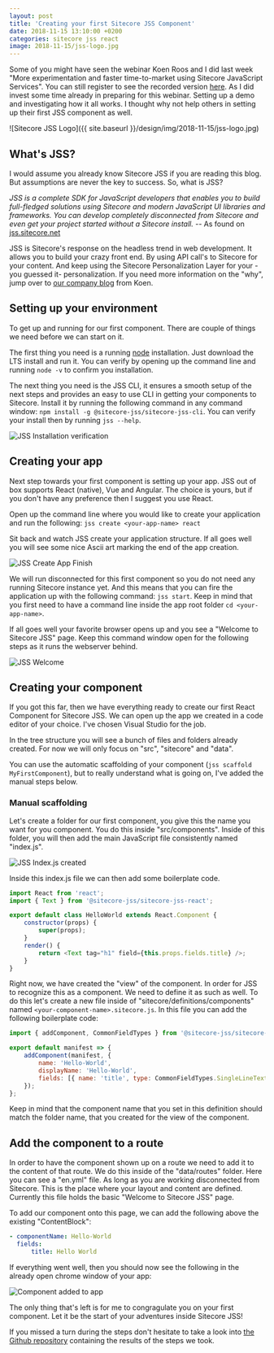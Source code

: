 ```yaml
---
layout: post
title: 'Creating your first Sitecore JSS Component'
date: 2018-11-15 13:10:00 +0200
categories: sitecore jss react
image: 2018-11-15/jss-logo.jpg
---
```


Some of you might have seen the webinar Koen Roos and I did last week "More experimentation and faster time-to-market using Sitecore JavaScript Services". You can still register to see the recorded version [here](https://www.sitecore.com/landing/belgium/2018/webinars-fy18q34/be-mcwb-sidewalk-headless-microsite?7011N0000016G2LQAU). As I did invest some time already in preparing for this webinar. Setting up a demo and investigating how it all works. I thought why not help others in setting up their first JSS component as well.

![Sitecore JSS Logo]({{ site.baseurl }}/design/img/2018-11-15/jss-logo.jpg)

## What's JSS?

I would assume you already know Sitecore JSS if you are reading this blog. But assumptions are never the key to success. So, what is JSS?

_JSS is a complete SDK for JavaScript developers that enables you to build full-fledged solutions using Sitecore and modern JavaScript UI libraries and frameworks. You can develop completely disconnected from Sitecore and even get your project started without a Sitecore install._
-- As found on [jss.sitecore.net](https://jss.sitecore.net/)

JSS is Sitecore's response on the headless trend in web development. It allows you to build your crazy front end. By using API call's to Sitecore for your content. And keep using the Sitecore Personalization Layer for your -you guessed it- personalization. If you need more information on the "why", jump over to [our company blog](http://www.sidewalk.be/en/News/The-why-of-headless-and-how-Sitecore-provides-the-solution) from Koen.

## Setting up your environment

To get up and running for our first component. There are couple of things we need before we can start on it.

The first thing you need is a running [node](https://nodejs.org/en/) installation. Just download the LTS install and run it. You can verify by opening up the command line and running `node -v` to confirm you installation.

The next thing you need is the JSS CLI, it ensures a smooth setup of the next steps and provides an easy to use CLI in getting your components to Sitecore. Install it by running the following command in any command window: `npm install -g @sitecore-jss/sitecore-jss-cli`. You can verify your install then by running `jss --help`.

![JSS Installation verification]({{site.baseurl}}/design/img/2018-11-15/jss-installation-verification.png)

## Creating your app

Next step towards your first component is setting up your app. JSS out of box supports React (native), Vue and Angular. The choice is yours, but if you don't have any preference then I suggest you use React.

Open up the command line where you would like to create your application and run the following:
`jss create <your-app-name> react`

Sit back and watch JSS create your application structure. If all goes well you will see some nice Ascii art marking the end of the app creation.

![JSS Create App Finish]({{site.baseurl}}/design/img/2018-11-15/jss-create-app-finish.png)

We will run disconnected for this first component so you do not need any running Sitecore instance yet. And this means that you can fire the application up with the following command: `jss start`. Keep in mind that you first need to have a command line inside the app root folder `cd <your-app-name>`.

If all goes well your favorite browser opens up and you see a "Welcome to Sitecore JSS" page. Keep this command window open for the following steps as it runs the webserver behind.

![JSS Welcome]({{site.baseurl}}/design/img/2018-11-15/jss-welcome.png)

## Creating your component

If you got this far, then we have everything ready to create our first React Component for Sitecore JSS. We can open up the app we created in a code editor of your choice. I've chosen Visual Studio for the job.

In the tree structure you will see a bunch of files and folders already created. For now we will only focus on "src", "sitecore" and "data".

You can use the automatic scaffolding of your component (`jss scaffold MyFirstComponent`), but to really understand what is going on, I've added the manual steps below.

### Manual scaffolding

Let's create a folder for our first component, you give this the name you want for you component. You do this inside "src/components". Inside of this folder, you will then add the main JavaScript file consistently named "index.js".

![JSS Index.js created]({{site.baseurl}}/design/img/2018-11-15/jss-index-created.png)

Inside this index.js file we can then add some boilerplate code.

```javascript
import React from 'react';
import { Text } from '@sitecore-jss/sitecore-jss-react';

export default class HelloWorld extends React.Component {
    constructor(props) {
        super(props);
    }
    render() {
        return <Text tag="h1" field={this.props.fields.title} />;
    }
}
```

Right now, we have created the "view" of the component. In order for JSS to recognize this as a component. We need to define it as such as well. To do this let's create a new file inside of "sitecore/definitions/components" named `<your-component-name>.sitecore.js`. In this file you can add the following boilerplate code:

```javascript
import { addComponent, CommonFieldTypes } from '@sitecore-jss/sitecore-jss-manifest';

export default manifest => {
    addComponent(manifest, {
        name: 'Hello-World',
        displayName: 'Hello-World',
        fields: [{ name: 'title', type: CommonFieldTypes.SingleLineText }]
    });
};
```

Keep in mind that the component name that you set in this definition should match the folder name, that you created for the view of the component.

## Add the component to a route

In order to have the component shown up on a route we need to add it to the content of that route. We do this inside of the "data/routes" folder. Here you can see a "en.yml" file. As long as you are working disconnected from Sitecore. This is the place where your layout and content are defined. Currently this file holds the basic "Welcome to Sitecore JSS" page.

To add our component onto this page, we can add the following above the existing "ContentBlock":

```yml
- componentName: Hello-World
  fields:
      title: Hello World
```

If everything went well, then you should now see the following in the already open chrome window of your app:

![Component added to app]({{site.baseurl}}/design/img/2018-11-15/component-added-to-app.png)

The only thing that's left is for me to congragulate you on your first component. Let it be the start of your adventures inside Sitecore JSS!

If you missed a turn during the steps don't hesitate to take a look into [the Github repository](https://github.com/stef-coenen/sitecore-jss-first-steps) containing the results of the steps we took.
